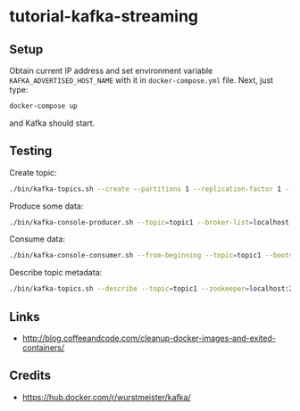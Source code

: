 # tutorial-kafka-streaming


## Setup

Obtain current IP address and set environment variable `KAFKA_ADVERTISED_HOST_NAME` with it in `docker-compose.yml` file.
Next, just type:

```bash
docker-compose up
```

and Kafka should start.


## Testing

Create topic: 

```bash
./bin/kafka-topics.sh --create --partitions 1 --replication-factor 1 --topic topic1 --zookeeper localhost:2181
```

Produce some data:

```bash
./bin/kafka-console-producer.sh --topic=topic1 --broker-list=localhost:9092
```

Consume data:

```bash
./bin/kafka-console-consumer.sh --from-beginning --topic=topic1 --bootstrap-server=localhost:9092
```

Describe topic metadata:

```bash
./bin/kafka-topics.sh --describe --topic=topic1 --zookeeper=localhost:2181
```


## Links 

- http://blog.coffeeandcode.com/cleanup-docker-images-and-exited-containers/


## Credits

- https://hub.docker.com/r/wurstmeister/kafka/

